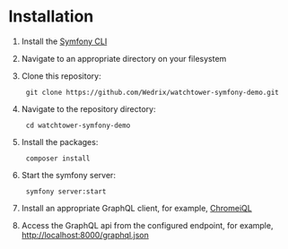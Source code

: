 Installation
========================

1. Install the [Symfony CLI](https://symfony.com/doc/current/setup.html)
2. Navigate to an appropriate directory on your filesystem
3. Clone this repository:

        git clone https://github.com/Wedrix/watchtower-symfony-demo.git

4. Navigate to the repository directory:

        cd watchtower-symfony-demo

5. Install the packages:

        composer install

6. Start the symfony server:

        symfony server:start

7. Install an appropriate GraphQL client, for example, [ChromeiQL](https://chrome.google.com/webstore/detail/chromeiql/fkkiamalmpiidkljmicmjfbieiclmeij)
8. Access the GraphQL api from the configured endpoint, for example, <http://localhost:8000/graphql.json>
